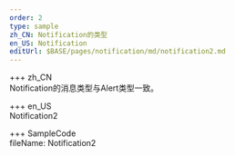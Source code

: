 ```yaml
--- 
order: 2
type: sample
zh_CN: Notification的类型
en_US: Notification
editUrl: $BASE/pages/notification/md/notification2.md
---
```


+++ zh_CN  
Notification的消息类型与Alert类型一致。

+++ en_US  
Notification2

+++ SampleCode  
fileName: Notification2
